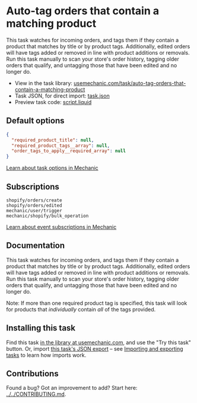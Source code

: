 # Auto-tag orders that contain a matching product

This task watches for incoming orders, and tags them if they contain a product that matches by title or by product tags. Additionally, edited orders will have tags added or removed in line with product additions or removals. Run this task manually to scan your store's order history, tagging older orders that qualify, and untagging those that have been edited and no longer do.

* View in the task library: [usemechanic.com/task/auto-tag-orders-that-contain-a-matching-product](https://usemechanic.com/task/auto-tag-orders-that-contain-a-matching-product)
* Task JSON, for direct import: [task.json](../../tasks/auto-tag-orders-that-contain-a-matching-product.json)
* Preview task code: [script.liquid](./script.liquid)

## Default options

```json
{
  "required_product_title": null,
  "required_product_tags__array": null,
  "order_tags_to_apply__required_array": null
}
```

[Learn about task options in Mechanic](https://docs.usemechanic.com/article/471-task-options)

## Subscriptions

```liquid
shopify/orders/create
shopify/orders/edited
mechanic/user/trigger
mechanic/shopify/bulk_operation
```

[Learn about event subscriptions in Mechanic](https://docs.usemechanic.com/article/408-subscriptions)

## Documentation

This task watches for incoming orders, and tags them if they contain a product that matches by title or by product tags. Additionally, edited orders will have tags added or removed in line with product additions or removals. Run this task manually to scan your store's order history, tagging older orders that qualify, and untagging those that have been edited and no longer do.

Note: If more than one required product tag is specified, this task will look for products that _individually_ contain _all_ of the tags provided.

## Installing this task

Find this task [in the library at usemechanic.com](https://usemechanic.com/task/auto-tag-orders-that-contain-a-matching-product), and use the "Try this task" button. Or, import [this task's JSON export](../../tasks/auto-tag-orders-that-contain-a-matching-product.json) – see [Importing and exporting tasks](https://docs.usemechanic.com/article/505-importing-and-exporting-tasks) to learn how imports work.

## Contributions

Found a bug? Got an improvement to add? Start here: [../../CONTRIBUTING.md](../../CONTRIBUTING.md).
